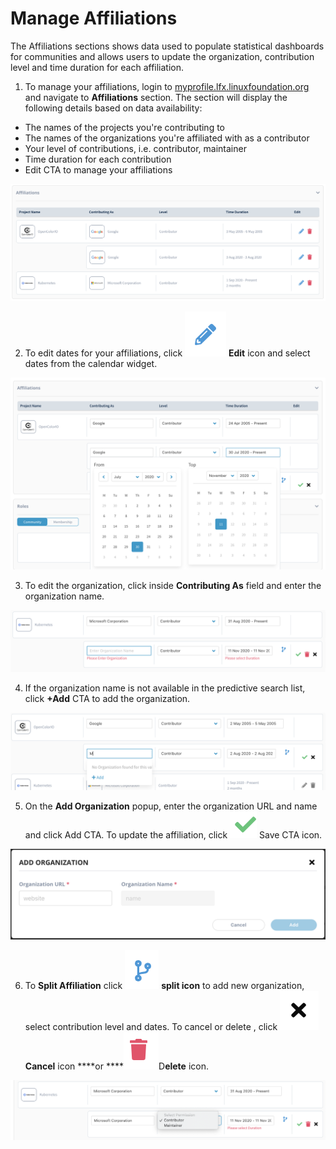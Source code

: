 # Manage Affiliations

The Affiliations sections shows data used to populate statistical dashboards for communities and allows users to update the organization, contribution level and time duration for each affiliation. 

1. To manage your affiliations, login to [myprofile.lfx.linuxfoundation.org](https://myprofile.lfx.linuxfoundation.org/) and navigate to **Affiliations** section. The section will display the following details based on data availability: 

* The names of the projects you're contributing to
* The names of the organizations you're affiliated with as a contributor
* Your level of contributions, i.e. contributor, maintainer
* Time duration for each contribution
* Edit CTA to manage your affiliations 

![](../.gitbook/assets/affiliations.png)

2. To edit dates for your affiliations, click ![](../.gitbook/assets/edit.png) **Edit** icon and select dates from the calendar widget. 

![](../.gitbook/assets/edit-affiliations.png)

3. To edit the organization, click inside **Contributing As** field and enter the organization name.

![](../.gitbook/assets/add-organization.png)

4. If the organization name is not available in the predictive search list, click **+Add** CTA to add the organization.

![](../.gitbook/assets/add-organization-2.png)

5. On the **Add Organization** popup, enter the organization URL and name and click Add CTA. To update the affiliation, click ![](../.gitbook/assets/save.png) Save CTA icon. 

![](../.gitbook/assets/add-organization-popup.png)

6. To **Split Affiliation** click  ![](../.gitbook/assets/split.png) **split icon** to add new organization, select contribution level and dates. To cancel or delete , click ![](../.gitbook/assets/cancel.png)**Cancel** icon ****or ****![](../.gitbook/assets/delete.png)D**elete** icon.

![](../.gitbook/assets/split-contribution.png)

